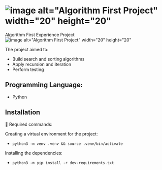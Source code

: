 # ![image alt="Algorithm First Project" width="20" height="20"](https://github.com/yuzomatoba/algorithm/assets/108953241/47cf5447-01c0-4c59-bce9-3e032560a256)
Algorithm First Experience Project![image alt="Algorithm First Project" width="20" height="20"](https://github.com/yuzomatoba/algorithm/assets/108953241/a38358a3-ddb2-45fa-83d3-9e0442440ef7)




The project aimed to:
- Build search and sorting algorithms
- Apply recursion and iteration
- Perform testing

## Programming Language:
- Python


## Installation

🤖 Required commands:

Creating a virtual environment for the project:

* `python3 -m venv .venv && source .venv/bin/activate`

Installing the dependencies:

* `python3 -m pip install -r dev-requirements.txt`
